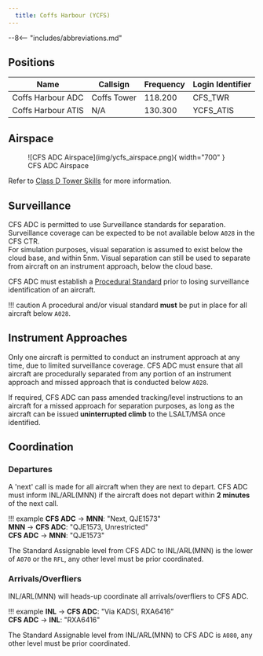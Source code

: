 ```yaml
---
  title: Coffs Harbour (YCFS)
---
```


--8<-- "includes/abbreviations.md"

## Positions
| Name | Callsign | Frequency | Login Identifier |
| ---- | -------- | --------- | ---------------- |
| Coffs Harbour ADC | Coffs Tower | 118.200 | CFS_TWR |
| Coffs Harbour ATIS | N/A | 130.300 | YCFS_ATIS |

## Airspace
<figure markdown>
![CFS ADC Airspace](img/ycfs_airspace.png){ width="700" }
  <figcaption>CFS ADC Airspace</figcaption>
</figure>

Refer to [Class D Tower Skills](../../controller-skills/classdtwr) for more information.

## Surveillance
CFS ADC is permitted to use Surveillance standards for separation. Surveillance coverage can be expected to be not available below `A028` in the CFS CTR.  
For simulation purposes, visual separation is assumed to exist below the cloud base, and within 5nm. Visual separation can still be used to separate from aircraft on an instrument approach, below the cloud base.

CFS ADC must establish a [Procedural Standard](../../controller-skills/classdtwr/#standards) prior to losing surveillance identification of an aircraft.

!!! caution
    A procedural and/or visual standard **must** be put in place for all aircraft below `A028`.
## Instrument Approaches
Only one aircraft is permitted to conduct an instrument approach at any time, due to limited surveillance coverage. CFS ADC must ensure that all aircraft are procedurally separated from any portion of an instrument approach and missed approach that is conducted below `A028`.  

If required, CFS ADC can pass amended tracking/level instructions to an aircraft for a missed approach for separation purposes, as long as the aircraft can be issued **uninterrupted climb** to the LSALT/MSA once identified.

## Coordination
### Departures
A 'next' call is made for all aircraft when they are next to depart. CFS ADC must inform INL/ARL(MNN) if the aircraft does not depart within **2 minutes** of the next call.

!!! example
    <span class="hotline">**CFS ADC** -> **MNN**</span>: "Next, QJE1573"  
    <span class="hotline">**MNN** -> **CFS ADC**</span>: "QJE1573, Unrestricted"  
    <span class="hotline">**CFS ADC** -> **MNN**</span>: "QJE1573"

The Standard Assignable level from CFS ADC to INL/ARL(MNN) is the lower of `A070` or the `RFL`, any other level must be prior coordinated.
### Arrivals/Overfliers
INL/ARL(MNN) will heads-up coordinate all arrivals/overfliers to CFS ADC.

!!! example
    <span class="hotline">**INL** -> **CFS ADC**</span>: "Via KADSI, RXA6416”  
    <span class="hotline">**CFS ADC** -> **INL**</span>: "RXA6416"  

The Standard Assignable level from INL/ARL(MNN) to CFS ADC is `A080`, any other level must be prior coordinated.